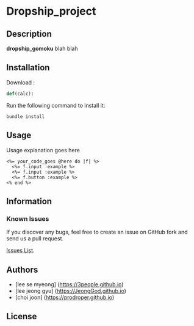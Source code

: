 # Dropship_project


## Description
**dropship_gomoku** 
blah blah

## Installation

Download :

```python
def(calc):
```

Run the following command to install it:

```console
bundle install
```

## Usage

Usage explanation goes here

```erb
<%= your_code_goes @here do |f| %>
  <%= f.input :example %>
  <%= f.input :example %>
  <%= f.button :example %>
<% end %>
```

## Information


### Known Issues

If you discover any bugs, feel free to create an issue on GitHub fork and
send us a pull request.

[Issues List](https://github.com/3people/dropship_project).

## Authors

* [lee se myeong] (https://3people.github.io)  
* [lee jeong gyu] (https://JeongGod.github.io)
* [choi joon] (https://prodroper.github.io)  

## License

